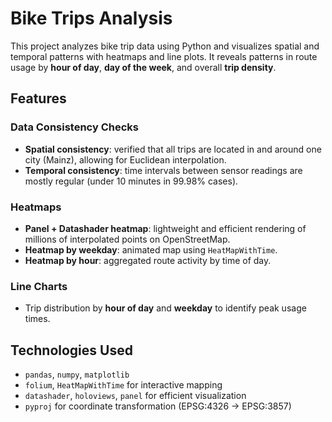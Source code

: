 # Bike Trips Analysis

This project analyzes bike trip data using Python and visualizes spatial and temporal patterns with heatmaps and line plots. 
It reveals patterns in route usage by **hour of day**, **day of the week**, and overall **trip density**.

## Features

### Data Consistency Checks
- **Spatial consistency**: verified that all trips are located in and around one city (Mainz), allowing for Euclidean interpolation.
- **Temporal consistency**: time intervals between sensor readings are mostly regular (under 10 minutes in 99.98% cases).

### Heatmaps
- **Panel + Datashader heatmap**: lightweight and efficient rendering of millions of interpolated points on OpenStreetMap.
- **Heatmap by weekday**: animated map using `HeatMapWithTime`.
- **Heatmap by hour**: aggregated route activity by time of day.

### Line Charts
- Trip distribution by **hour of day** and **weekday** to identify peak usage times.

## Technologies Used

- `pandas`, `numpy`, `matplotlib`
- `folium`, `HeatMapWithTime` for interactive mapping
- `datashader`, `holoviews`, `panel` for efficient visualization
- `pyproj` for coordinate transformation (EPSG:4326 → EPSG:3857)
